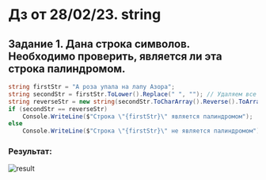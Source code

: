 ﻿# Дз от 28/02/23. string 
##  **Задание 1.** Дана строка символов. Необходимо проверить, является ли эта строка палиндромом.
```cs
string firstStr = "А роза упала на лапу Азора";
string secondStr = firstStr.ToLower().Replace(" ", ""); // Удаляем все пробелы и уменьшаем капс
string reverseStr = new string(secondStr.ToCharArray().Reverse().ToArray()); // Переворачиваем строку
if (secondStr == reverseStr)
    Console.WriteLine($"Строка \"{firstStr}\" является палиндромом");
else
    Console.WriteLine($"Строка \"{firstStr}\" не является палиндромом");
```
### Результат:
<!-- ```cmd
Строка "А роза упала на лапу Азора" является палиндромом
``` -->
![result]()